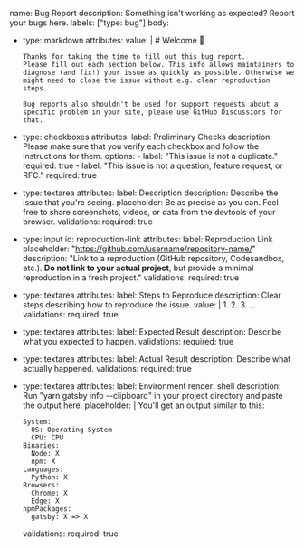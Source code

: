 name: Bug Report
description: Something isn't working as expected? Report your bugs here.
labels: ["type: bug"]
body:
  - type: markdown
    attributes:
      value: |
        # Welcome 👋 

        Thanks for taking the time to fill out this bug report.
        Please fill out each section below. This info allows maintainers to diagnose (and fix!) your issue as quickly as possible. Otherwise we might need to close the issue without e.g. clear reproduction steps.

        Bug reports also shouldn't be used for support requests about a specific problem in your site, please use GitHub Discussions for that.
  - type: checkboxes
    attributes:
      label: Preliminary Checks
      description: Please make sure that you verify each checkbox and follow the instructions for them.
      options:
        - label: "This issue is not a duplicate."
          required: true
        - label: "This issue is not a question, feature request, or RFC."
          required: true
  - type: textarea
    attributes:
      label: Description
      description: Describe the issue that you're seeing.
      placeholder: Be as precise as you can. Feel free to share screenshots, videos, or data from the devtools of your browser.
    validations:
      required: true
  - type: input
    id: reproduction-link
    attributes:
      label: Reproduction Link
      placeholder: "https://github.com/username/repository-name/"
      description: "Link to a reproduction (GitHub repository, Codesandbox, etc.). **Do not link to your actual project**, but provide a minimal reproduction in a fresh project."
    validations:
      required: true
  - type: textarea
    attributes:
      label: Steps to Reproduce
      description: Clear steps describing how to reproduce the issue.
      value: |
        1.
        2.
        3.
        ...
    validations:
      required: true
  - type: textarea
    attributes:
      label: Expected Result
      description: Describe what you expected to happen.
    validations:
      required: true
  - type: textarea
    attributes:
      label: Actual Result
      description: Describe what actually happened.
    validations:
      required: true
  - type: textarea
    attributes:
      label: Environment
      render: shell
      description: Run "yarn gatsby info --clipboard" in your project directory and paste the output here.
      placeholder: |
        You'll get an output similar to this:

        System:
          OS: Operating System
          CPU: CPU
        Binaries:
          Node: X
          npm: X
        Languages:
          Python: X
        Browsers:
          Chrome: X
          Edge: X
        npmPackages:
          gatsby: X => X
    validations:
      required: true